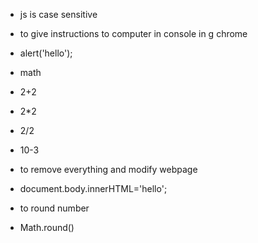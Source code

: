 - js is case sensitive

- to give instructions to computer in console in g chrome
 - alert('hello');

- math 
 - 2+2
 - 2*2
 - 2/2
 - 10-3

- to remove everything and modify webpage
 - document.body.innerHTML='hello';

- to round number
 - Math.round()